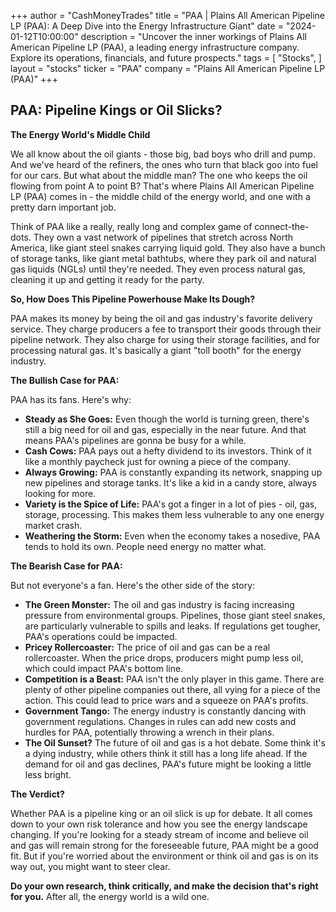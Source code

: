 +++
author = "CashMoneyTrades"
title = "PAA |  Plains All American Pipeline LP (PAA): A Deep Dive into the Energy Infrastructure Giant"
date = "2024-01-12T10:00:00"
description = "Uncover the inner workings of Plains All American Pipeline LP (PAA), a leading energy infrastructure company. Explore its operations, financials, and future prospects."
tags = [
"Stocks",
]
layout = "stocks"
ticker = "PAA"
company = "Plains All American Pipeline LP (PAA)"
+++
        


##  PAA: Pipeline Kings or Oil Slicks? 

**The Energy World's Middle Child**

We all know about the oil giants - those big, bad boys who drill and pump. And we've heard of the refiners, the ones who turn that black goo into fuel for our cars. But what about the middle man? The one who keeps the oil flowing from point A to point B? That's where Plains All American Pipeline LP (PAA) comes in - the middle child of the energy world, and one with a pretty darn important job. 

Think of PAA like a really, really long and complex game of connect-the-dots.  They own a vast network of pipelines that stretch across North America, like giant steel snakes carrying liquid gold.  They also have a bunch of storage tanks, like giant metal bathtubs, where they park oil and natural gas liquids (NGLs) until they're needed.  They even process natural gas, cleaning it up and getting it ready for the party. 

**So, How Does This Pipeline Powerhouse Make Its Dough?**

PAA makes its money by being the oil and gas industry's favorite delivery service. They charge producers a fee to transport their goods through their pipeline network.  They also charge for using their storage facilities, and for processing natural gas. It's basically a giant "toll booth" for the energy industry. 

**The Bullish Case for PAA:**

PAA has its fans.  Here's why:

* **Steady as She Goes:**  Even though the world is turning green, there's still a big need for oil and gas, especially in the near future.  And that means PAA's pipelines are gonna be busy for a while. 
* **Cash Cows:**  PAA pays out a hefty dividend to its investors. Think of it like a monthly paycheck just for owning a piece of the company. 
* **Always Growing:** PAA is constantly expanding its network, snapping up new pipelines and storage tanks. It's like a kid in a candy store, always looking for more. 
* **Variety is the Spice of Life:** PAA's got a finger in a lot of pies - oil, gas, storage, processing.  This makes them less vulnerable to any one energy market crash. 
* **Weathering the Storm:**  Even when the economy takes a nosedive, PAA tends to hold its own. People need energy no matter what. 

**The Bearish Case for PAA:**

But not everyone's a fan.  Here's the other side of the story:

* **The Green Monster:** The oil and gas industry is facing increasing pressure from environmental groups.  Pipelines, those giant steel snakes, are particularly vulnerable to spills and leaks.  If regulations get tougher, PAA's operations could be impacted. 
* **Pricey Rollercoaster:**  The price of oil and gas can be a real rollercoaster.  When the price drops, producers might pump less oil, which could impact PAA's bottom line. 
* **Competition is a Beast:** PAA isn't the only player in this game.  There are plenty of other pipeline companies out there, all vying for a piece of the action. This could lead to price wars and a squeeze on PAA's profits. 
* **Government Tango:**  The energy industry is constantly dancing with government regulations. Changes in rules can add new costs and hurdles for PAA, potentially throwing a wrench in their plans. 
* **The Oil Sunset?** The future of oil and gas is a hot debate. Some think it's a dying industry, while others think it still has a long life ahead. If the demand for oil and gas declines, PAA's future might be looking a little less bright. 

**The Verdict?**

Whether PAA is a pipeline king or an oil slick is up for debate.  It all comes down to your own risk tolerance and how you see the energy landscape changing.  If you're looking for a steady stream of income and believe oil and gas will remain strong for the foreseeable future, PAA might be a good fit. But if you're worried about the environment or think oil and gas is on its way out, you might want to steer clear. 

**Do your own research, think critically, and make the decision that's right for you.**  After all, the energy world is a wild one. 

        